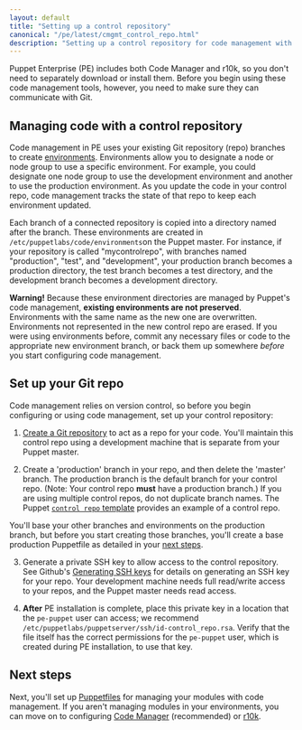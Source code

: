 ```yaml
---
layout: default
title: "Setting up a control repository"
canonical: "/pe/latest/cmgmt_control_repo.html"
description: "Setting up a control repository for code management with Puppet Enterprise."
---
```


[repo]: ./cmgmt_control_repo.html
[puppetfile]: ./cmgmt_puppetfile.html
[code_mgr]: ./code_mgr.html
[r10k]: ./r10k.html
[code_mgr_config]: ./code_mgr_config.html
[code_mgr_custom]: ./code_mgr_custom.html
[code_mgr_webhook]: ./code_mgr_webhook.html
[scripts]: ./code_mgr_scripts.html
[r10k_config]: ./r10k_config.html
[r10k_custom]: ./r10k_custom.html
[r10k_run]: ./r10k_run.html
[r10k_ref]: ./r10k_ref.html
[upgrade]: ./code_mgr_upgrade.html
[filesync]: ./cmgmt_filesync.html
[control_repo_template]: https://github.com/puppetlabs/control-repo


[param_git]: ./r10k_custom.html#gitsettings
[direnv]: {{puppet}}/environments.html
[upgrade]: ./install_upgrading.html
[environ_dir]: {{puppet}}/environments_configuring.html
[answer_file]: ./install_automated.html

Puppet Enterprise (PE) includes both Code Manager and r10k, so you don't need to separately download or install them. Before you begin using these code management tools, however, you need to make sure they can communicate with Git.

## Managing code with a control repository

Code management in PE uses your existing Git repository (repo) branches to create [environments][direnv]. Environments allow you to designate a node or node group to use a specific environment. For example, you could designate one node group to use the development environment and another to use the production environment. As you update the code in your control repo, code management tracks the state of that repo to keep each environment updated.

Each branch of a connected repository is copied into a directory named after the branch. These environments are created in `/etc/puppetlabs/code/environments`on the Puppet master. For instance, if your repository is called "mycontrolrepo", with branches named "production", "test", and "development", your production branch becomes a production directory, the test branch becomes a test directory, and the development branch becomes a development directory. 

**Warning!** Because these environment directories are managed by Puppet's code management, **existing environments are not preserved**. Environments with the same name as the new one are overwritten. Environments not represented in the new control repo are erased. If you were using environments before, commit any necessary files or code to the appropriate new environment branch, or back them up somewhere *before* you start configuring code management.

## Set up your Git repo

Code management relies on version control, so before you begin configuring or using code management, set up your control repository:

1. [Create a Git repository](http://git-scm.com/book/en/v2/Git-Basics-Getting-a-Git-Repository) to act as a repo for your code. You'll maintain this control repo using a development machine that is separate from your Puppet master.

2. Create a 'production' branch in your repo, and then delete the 'master' branch. The production branch is the default branch for your control repo. (Note: Your control repo **must** have a production branch.) If you are using multiple control repos, do not duplicate branch names. The Puppet [`control repo` template][control_repo_template] provides an example of a control repo.

  You'll base your other branches and environments on the production branch, but before you start creating those branches, you'll create a base production Puppetfile as detailed in your [next steps](#next-steps).

3. Generate a private SSH key to allow access to the control repository. See Github's [Generating SSH keys](https://help.github.com/articles/generating-ssh-keys/) for details on generating an SSH key for your repo. Your development machine needs full read/write access to your repos, and the Puppet master needs read access.

 4. **After** PE installation is complete, place this private key in a location that the `pe-puppet` user can access; we recommend `/etc/puppetlabs/puppetserver/ssh/id-control_repo.rsa`. Verify that the file itself has the correct permissions for the `pe-puppet` user, which is created during PE installation, to use that key.

## Next steps

Next, you'll set up [Puppetfiles][puppetfile] for managing your modules with code management. If you aren't managing modules in your environments, you can move on to configuring [Code Manager][code_mgr] (recommended) or [r10k][r10k].

